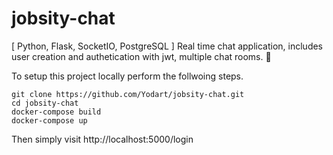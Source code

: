 # jobsity-chat
[ Python, Flask, SocketIO, PostgreSQL ] Real time chat application, includes user creation and authetication with jwt, multiple chat rooms.  🐍 

To setup this project locally perform the follwoing steps.

```
git clone https://github.com/Yodart/jobsity-chat.git
cd jobsity-chat
docker-compose build
docker-compose up
```
Then simply visit http://localhost:5000/login 
